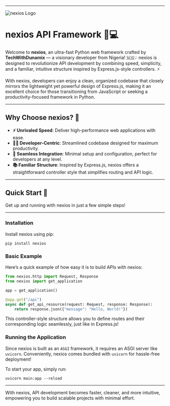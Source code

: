 
---

![nexios Logo](docs/logo.svg)  
# nexios API Framework 🚀💻  

Welcome to **nexios**, an ultra-fast Python web framework crafted by **TechWithDunamix** — a visionary developer from Nigeria! 🇳🇬💡 nexios is designed to revolutionize API development by combining speed, simplicity, and a familiar, intuitive structure inspired by Express.js-style controllers. ⚡  

With nexios, developers can enjoy a clean, organized codebase that closely mirrors the lightweight yet powerful design of Express.js, making it an excellent choice for those transitioning from JavaScript or seeking a productivity-focused framework in Python.  

---  

## Why Choose nexios? 🤔  

- **⚡ Unrivaled Speed**: Deliver high-performance web applications with ease.  
- **👨‍💻 Developer-Centric**: Streamlined codebase designed for maximum productivity.  
- **🔌 Seamless Integration**: Minimal setup and configuration, perfect for developers at any level.  
- **📚 Familiar Structure**: Inspired by Express.js, nexios offers a straightforward controller style that simplifies routing and API logic.  

---  

## Quick Start 🚀  

Get up and running with nexios in just a few simple steps!  

---  

### Installation  

Install nexios using pip:  

```shell  
pip install nexios  
```  

### Basic Example  

Here’s a quick example of how easy it is to build APIs with nexios:  

```py  
from nexios.http import Request, Response  
from nexios import get_application  

app = get_application()  

@app.get("/api")  
async def get_api_resource(request: Request, response: Response):  
    return response.json({"message": "Hello, World!"})  
```  

This controller-style structure allows you to define routes and their corresponding logic seamlessly, just like in Express.js!  

### Running the Application  

Since nexios is built as an `ASGI` framework, it requires an ASGI server like `uvicorn`. Conveniently, nexios comes bundled with `uvicorn` for hassle-free deployment!  

To start your app, simply run:  

```shell  
uvicorn main:app --reload  
```  

---  

With nexios, API development becomes faster, cleaner, and more intuitive, empowering you to build scalable projects with minimal effort.